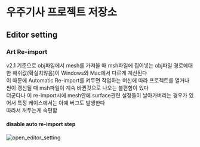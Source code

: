 우주기사 프로젝트 저장소
=============
## Editor setting

### Art Re-import
v2.1 기준으로 obj파일에서 mesh를 가져올 때 msh파일에 집어넣는 obj파일 경로에대한 해쉬값(확실치않음)이 Windows와 Mac에서 다르게 계산된다  
이 때문에 Automatic Re-import를 켜두면 작업하는 머신에 따라 프로젝트를 열거나 씬이 갱신될 때 msh파일이 계속 바뀐것으로 나오는 불편함이 있다  
더군다나 이 re-import시에 mesh안에 surface관련 설정들이 날아가버리는 경우가 있어서 특정 케이스에서는 아예 버그도 발생한다  
따라서 꺼두는게 속편함

#### disable auto re-import step
![open_editor_setting](https://slack-files.com/T4KHKQQKA-F4TTP8TAA-311864974b)